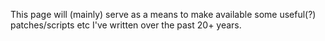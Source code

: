 This page will (mainly) serve as a means to make available some useful(?) patches/scripts etc I've written over the past 20+ years.
